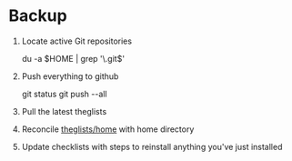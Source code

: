Backup
===

1. Locate active Git repositories

	du -a $HOME | grep '\.git$'

1. Push everything to github

	git status
	git push --all

2. Pull the latest theglists

3. Reconcile [theglists/home](/home) with home directory

4. Update checklists with steps to reinstall anything you've just installed